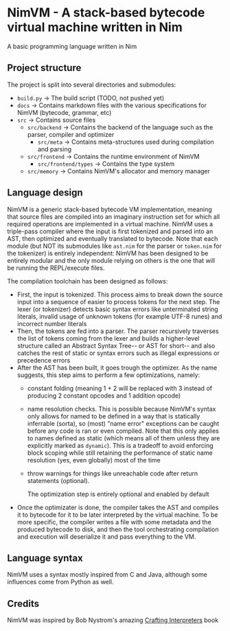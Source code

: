 # NimVM - A stack-based bytecode virtual machine written in Nim
A basic programming language written in Nim

## Project structure

The project is split into several directories and submodules:
- `build.py` -> The build script (TODO, not pushed yet)
- `docs` -> Contains markdown files with the various specifications for NimVM (bytecode, grammar, etc)
- `src` -> Contains source files
  - `src/backend` -> Contains the backend of the language such as the parser, compiler and optimizer
    - `src/meta` -> Contains meta-structures used during compilation and parsing
  - `src/frontend` -> Contains the runtime environment of NimVM
    - `src/frontend/types` -> Contains the type system
  - `src/memory` -> Contains NimVM's allocator and memory manager



## Language design

NimVM is a generic stack-based bytecode VM implementation, meaning that source files are compiled into an
imaginary instruction set for which all required operations are implemented in a virtual machine. NimVM
uses a triple-pass compiler where the input is first tokenized and parsed into an AST, then optimized and
eventually translated to bytecode. Note that each module (but NOT its submodules like `ast.nim` for the parser
or `token.nim` for the tokenizer) is entirely independent: NimVM has been designed to be entirely modular and 
the only module relying on others is the one that will be running the REPL/execute files.

The compilation toolchain has been designed as follows:
- First, the input is tokenized. This process aims to break down the source input into a sequence of easier to
    process tokens for the next step. The lexer (or tokenizer) detects basic syntax errors like unterminated
    string literals, invalid usage of unknown tokens (for example UTF-8 runes) and incorrect number literals
- Then, the tokens are fed into a parser. The parser recursively traverses the list of tokens coming from the lexer
  and builds a higher-level structure called an Abstract Syntax Tree-- or AST for short-- and also catches the rest of
  static or syntax errors such as illegal expressions or precedence errors
- After the AST has been built, it goes trough the optimizer. As the name suggests, this step aims to perform a few optimizations,
  namely:
  - constant folding (meaning 1 + 2 will be replaced with 3 instead of producing 2 constant opcodes and 1 addition opcode)
  - name resolution checks. This is possible because NimVM's syntax only allows for named to be defined in a way that
    is statically inferrable (sorta), so (most) "name error" exceptions can be caught before any code is ran or even compiled.
    Note that this only applies to names defined as static (which means all of them unless they are explicitly marked as `dynamic`).
    This is a tradeoff to avoid enforcing block scoping while still retaining the performance of static name resolution (yes, even
    globally) most of the time
  - throw warnings for things like unreachable code after return statements (optional).

    The optimization step is entirely optional and enabled by default
- Once the optimizater is done, the compiler takes the AST and compiles it to bytecode for it to be later interpreted
  by the virtual machine. To be more specific, the compiler writes a file with some metadata and the produced bytecode
  to disk, and then the tool orchestrating compilation and execution will deserialize it and pass everything to the VM.


## Language syntax

NimVM uses a syntax mostly inspired from C and Java, although some influences come from Python as well.

## Credits

NimVM was inspired by Bob Nystrom's amazing [Crafting Interpreters](https://craftinginterpreters.com) book
